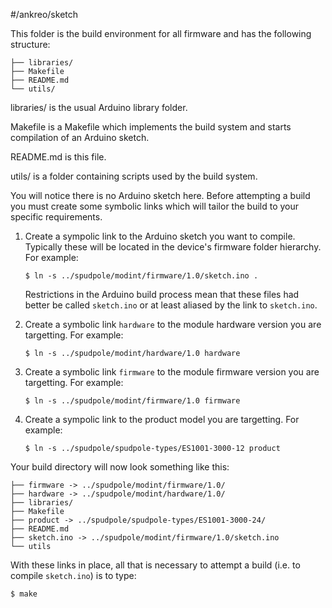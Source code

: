 #/ankreo/sketch

This folder is the build environment for all firmware and has the following
structure:
```
├── libraries/
├── Makefile
├── README.md
└── utils/
```
libraries/ is the usual Arduino library folder.

Makefile is a Makefile which implements the build system and starts compilation
of an Arduino sketch.

README.md is this file.

utils/ is a folder containing scripts used by the build system.

You will notice there is no Arduino sketch here.  Before attempting a build you
must create some symbolic links which will tailor the build to your specific
requirements.

1. Create a sympolic link to the Arduino sketch you want to compile.  Typically
   these will be located in the device's firmware folder hierarchy.  For example:
   ```
   $ ln -s ../spudpole/modint/firmware/1.0/sketch.ino .
   ```  
   Restrictions in the Arduino build process mean that these files had better
   be called ```sketch.ino``` or at least aliased by the link to ```sketch.ino```.

2. Create a symbolic link ```hardware``` to the module hardware version you
   are targetting.  For example:
   ```
   $ ln -s ../spudpole/modint/hardware/1.0 hardware
   ```

3. Create a symbolic link ```firmware``` to the module firmware version you
   are targetting.  For example:
   ```
   $ ln -s ../spudpole/modint/firmware/1.0 firmware
   ```

4. Create a sympolic link to the product model you are targetting. For example:
   ```
   $ ln -s ../spudpole/spudpole-types/ES1001-3000-12 product
   ```

Your build directory will now look something like this:
```
├── firmware -> ../spudpole/modint/firmware/1.0/
├── hardware -> ../spudpole/modint/hardware/1.0/
├── libraries/
├── Makefile
├── product -> ../spudpole/spudpole-types/ES1001-3000-24/
├── README.md
├── sketch.ino -> ../spudpole/modint/firmware/1.0/sketch.ino
└── utils
```
With these links in place, all that is necessary to attempt a build (i.e. to
compile ```sketch.ino```) is to type:
```
$ make
```
